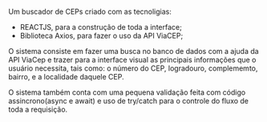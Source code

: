 Um buscador de CEPs criado com as tecnoligias:
- REACTJS, para a construção de toda a interface;
- Biblioteca Axios, para fazer o uso da API ViaCEP;

O sistema consiste em fazer uma busca no banco de dados com a ajuda da API ViaCep e trazer para a interface visual as principais informações que o usuário necessita, tais como: o número do CEP, logradouro, complememto, bairro, e a localidade daquele CEP.

O sistema também conta com uma pequena validação feita com código assincrono(async e await) e uso de try/catch para o controle do fluxo de toda a requisição.